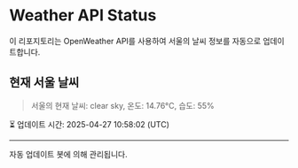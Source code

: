 
# Weather API Status

이 리포지토리는 OpenWeather API를 사용하여 서울의 날씨 정보를 자동으로 업데이트합니다.

## 현재 서울 날씨
> 서울의 현재 날씨: clear sky, 온도: 14.76°C, 습도: 55%

⏳ 업데이트 시간: 2025-04-27 10:58:02 (UTC)

---
자동 업데이트 봇에 의해 관리됩니다.

